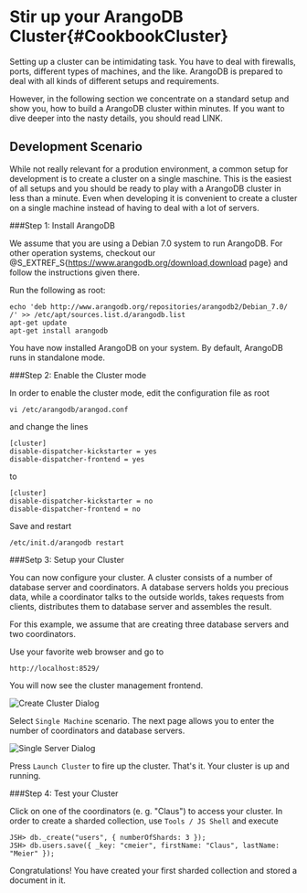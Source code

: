 Stir up your ArangoDB Cluster{#CookbookCluster}
=============================

Setting up a cluster can be intimidating task. You have to deal with
firewalls, ports, different types of machines, and the like. ArangoDB
is prepared to deal with all kinds of different setups and
requirements.

However, in the following section we concentrate on a standard setup
and show you, how to build a ArangoDB cluster within minutes. If you
want to dive deeper into the nasty details, you should read LINK.

Development Scenario
--------------------

While not really relevant for a prodution environment, a common setup
for development is to create a cluster on a single maschine. This is
the easiest of all setups and you should be ready to play with a
ArangoDB cluster in less than a minute. Even when developing it is
convenient to create a cluster on a single machine instead of having
to deal with a lot of servers.

###Step 1: Install ArangoDB

We assume that you are using a Debian 7.0 system to run ArangoDB. For other
operation systems, checkout our 
@S_EXTREF_S{https://www.arangodb.org/download,download page}
and follow the instructions given there.

Run the following as root:

    echo 'deb http://www.arangodb.org/repositories/arangodb2/Debian_7.0/ /' >> /etc/apt/sources.list.d/arangodb.list
    apt-get update
    apt-get install arangodb

You have now installed ArangoDB on your system. By default, ArangoDB
runs in standalone mode.

###Step 2: Enable the Cluster mode

In order to enable the cluster mode, edit the configuration file as root

    vi /etc/arangodb/arangod.conf

and change the lines

    [cluster]
    disable-dispatcher-kickstarter = yes
    disable-dispatcher-frontend = yes

to

    [cluster]
    disable-dispatcher-kickstarter = no
    disable-dispatcher-frontend = no

Save and restart

    /etc/init.d/arangodb restart

###Setp 3: Setup your Cluster

You can now configure your cluster. A cluster consists of a number of
database server and coordinators. A database servers holds you
precious data, while a coordinator talks to the outside worlds, takes
requests from clients, distributes them to database server and
assembles the result.

For this example, we assume that are creating three database servers
and two coordinators.

Use your favorite web browser and go to

    http://localhost:8529/

You will now see the cluster management frontend.

![Create Cluster Dialog](cluster-create-dialog.png)

Select `Single Machine` scenario. The next page allows you to enter
the number of coordinators and database servers.

![Single Server Dialog](cluster-single-server-dialog.png)

Press `Launch Cluster` to fire up the cluster. That's it. Your cluster
is up and running.

###Step 4: Test your Cluster

Click on one of the coordinators (e. g. "Claus") to access your
cluster.  In order to create a sharded collection, use `Tools / JS
Shell` and execute

    JSH> db._create("users", { numberOfShards: 3 });
    JSH> db.users.save({ _key: "cmeier", firstName: "Claus", lastName: "Meier" });

Congratulations! You have created your first sharded collection and
stored a document in it.


